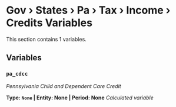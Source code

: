# Gov › States › Pa › Tax › Income › Credits Variables

This section contains 1 variables.

## Variables

### `pa_cdcc`
*Pennsylvania Child and Dependent Care Credit*

**Type: `None` | Entity: None | Period: None**
*Calculated variable*
